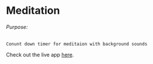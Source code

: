 # Meditation

###### Purpose:
    Conunt down timer for meditaion with background sounds
 Check out the live app [here]( https://pratyusha-brs.github.io/meditation/).